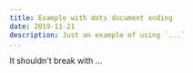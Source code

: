 ```yaml
---
title: Example with dots document ending
date: 2019-11-21
description: Just an example of using `...`
...
```


It shouldn't break with ...
